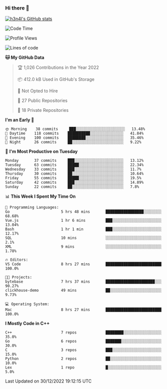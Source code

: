 ### Hi there 👋

[![h3n4l's GitHub stats](https://github-readme-stats.vercel.app/api?username=h3n4l&count_private=true&show_icons=true&theme=radical)](https://github.com/h3n4l/github-readme-stats)

<!--START_SECTION:waka-->
![Code Time](http://img.shields.io/badge/Code%20Time-849%20hrs%2030%20mins-blue)

![Profile Views](http://img.shields.io/badge/Profile%20Views-1-blue)

![Lines of code](https://img.shields.io/badge/From%20Hello%20World%20I%27ve%20Written-44%20Thousand%20lines%20of%20code-blue)

**🐱 My GitHub Data** 

> 🏆 1,026 Contributions in the Year 2022
 > 
> 📦 412.0 kB Used in GitHub's Storage 
 > 
> 🚫 Not Opted to Hire
 > 
> 📜 27 Public Repositories 
 > 
> 🔑 18 Private Repositories  
 > 
**I'm an Early 🐤** 

```text
🌞 Morning    38 commits     ███░░░░░░░░░░░░░░░░░░░░░░   13.48% 
🌆 Daytime    118 commits    ██████████░░░░░░░░░░░░░░░   41.84% 
🌃 Evening    100 commits    ████████░░░░░░░░░░░░░░░░░   35.46% 
🌙 Night      26 commits     ██░░░░░░░░░░░░░░░░░░░░░░░   9.22%

```
📅 **I'm Most Productive on Tuesday** 

```text
Monday       37 commits     ███░░░░░░░░░░░░░░░░░░░░░░   13.12% 
Tuesday      63 commits     █████░░░░░░░░░░░░░░░░░░░░   22.34% 
Wednesday    33 commits     ███░░░░░░░░░░░░░░░░░░░░░░   11.7% 
Thursday     30 commits     ██░░░░░░░░░░░░░░░░░░░░░░░   10.64% 
Friday       55 commits     █████░░░░░░░░░░░░░░░░░░░░   19.5% 
Saturday     42 commits     ███░░░░░░░░░░░░░░░░░░░░░░   14.89% 
Sunday       22 commits     ██░░░░░░░░░░░░░░░░░░░░░░░   7.8%

```


📊 **This Week I Spent My Time On** 

```text
💬 Programming Languages: 
Go                       5 hrs 48 mins       █████████████████░░░░░░░░   68.68% 
Vue.js                   1 hr 6 mins         ███░░░░░░░░░░░░░░░░░░░░░░   13.04% 
Bash                     1 hr 1 min          ███░░░░░░░░░░░░░░░░░░░░░░   12.17% 
SQL                      10 mins             ░░░░░░░░░░░░░░░░░░░░░░░░░   2.1% 
XML                      9 mins              ░░░░░░░░░░░░░░░░░░░░░░░░░   1.78%

🔥 Editors: 
VS Code                  8 hrs 27 mins       █████████████████████████   100.0%

🐱‍💻 Projects: 
bytebase                 7 hrs 37 mins       ██████████████████████░░░   90.27% 
clickhouse-demo          49 mins             ██░░░░░░░░░░░░░░░░░░░░░░░   9.73%

💻 Operating System: 
Mac                      8 hrs 27 mins       █████████████████████████   100.0%

```

**I Mostly Code in C++** 

```text
C++                      7 repos             ████████░░░░░░░░░░░░░░░░░   35.0% 
Go                       6 repos             ███████░░░░░░░░░░░░░░░░░░   30.0% 
C                        3 repos             ███░░░░░░░░░░░░░░░░░░░░░░   15.0% 
Python                   2 repos             ██░░░░░░░░░░░░░░░░░░░░░░░   10.0% 
Lex                      1 repo              █░░░░░░░░░░░░░░░░░░░░░░░░   5.0%

```



 Last Updated on 30/12/2022 19:12:15 UTC
<!--END_SECTION:waka-->

